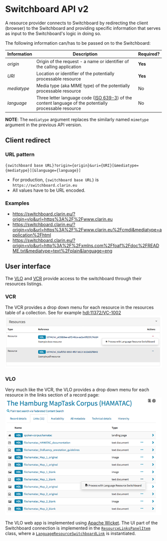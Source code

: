 # Switchboard API v2

A resource provider connects to Switchboard by redirecting the client (browser) to the Switchboard and providing specific information that serves as input to the Switchboard's logic in doing so.

The following information can/has to be passed on to the Switchboard:

| Information | Description | Required? |
|-----|-----|-----|
| *origin* | Origin of the request - a name or identifier of the calling application | **Yes** |
| *URI* | Location or identifier of the potentially processable resource | **Yes** |
| *mediatype* | Media type (aka MIME type) of the potentially processable resource | No |
| *language* | Three letter language code ([ISO 639-3](https://iso639-3.sil.org/)) of the content language of the potentially processable resource | No |

**NOTE**: The `mediatype` argument replaces the similarly named `mimetype` argument in the previous API version. 

## Client redirect

### URL pattern
```
{switchboard base URL}?origin={origin}&uri={URI}[&mediatype={mediatype}][&language={language}]
```

* For production, `{switchboard base URL}` is `https://switchboard.clarin.eu`
* All values have to be URL encoded.

### Examples
* https://switchboard.clarin.eu/?origin=vlo&url=https%3A%2F%2Fwww.clarin.eu
* https://switchboard.clarin.eu/?origin=vlo&url=https%3A%2F%2Fwww.clarin.eu%2Fcmdi&mediatype=application%2Fhtml
* https://switchboard.clarin.eu/?origin=vlo&url=http%3A%2F%2Fxmlns.com%2Ffoaf%2Fdoc%2FREADME.txt&mediatype=text%2Fplain&language=eng

## User interface

The [VLO](https://vlo.clarin.eu) and [VCR](https://collections.clarin.eu) provide access to the switchboard through their resources listings.

### VCR
The VCR provides a drop down menu for each resource in the resources table of a collection. See for example [hdl:11372/VC-1002](http://hdl.handle.net/11372/VC-1002)
![VCR](../images/integration-example-vcr.png)

### VLO
Very much like the VCR, the VLO provides a drop down menu for each resource in the links section of a record page:
![VLO](../images/integration-example-vlo.png)

The VLO web app is implemented using [Apache Wicket](https://wicket.apache.org/). The UI part of the Switchboard connection is implemented in the [`ResourceLinksPanelItem`](https://github.com/clarin-eric/VLO/blob/master/vlo-web-app/src/main/java/eu/clarin/cmdi/vlo/wicket/panels/record/ResourceLinksPanelItem.java) class, where a [`LanguageResourceSwitchboardLink`](https://github.com/clarin-eric/VLO/blob/master/vlo-web-app/src/main/java/eu/clarin/cmdi/vlo/wicket/components/LanguageResourceSwitchboardLink.java) is instantiated.
